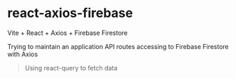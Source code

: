 # react-axios-firebase

Vite + React + Axios + Firebase Firestore

Trying to maintain an application API routes accessing to Firebase Firestore with Axios

> Using react-query to fetch data
